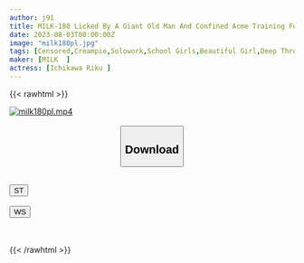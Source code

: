 ```yaml
---
author: j91
title: MILK-180 Licked By A Giant Old Man And Confined Acme Training For 7 Days A Beautiful Girl In Uniform Was Made An Obedient Sex Pet That Accepts Intravaginal Ejaculation At Any Time With A Human Bullet Seeding Press. Riku Ichikawa
date: 2023-08-03T00:00:00Z
image: "milk180pl.jpg"
tags: [Censored,Creampie,Solowork,School Girls,Beautiful Girl,Deep Throating,Evil	 ]
maker: [MILK  ]
actress: [Ichikawa Riku ]
---
```



{{< rawhtml >}}

<div class="video" data-videoid="vPoqVQ2eBvtwpA">
    <a href="javascript:;">
        <img src="https://my.j91.asia/posts/milk180pl/milk180pl.jpg" width="WIDTH" height="HEIGHT" alt="milk180pl.mp4" loading="lazy">
    </a>
</div>

<script type="text/javascript" src="https://j91.asia/asset/on-demand-st.js"></script>

<br>
  <link rel="stylesheet" href="https://j91.asia/asset/bs5.css">
  
  <center>
  <button class="btn btn-primary" type="button" data-bs-toggle="collapse" data-bs-target=".multi-collapse" aria-expanded="false" aria-controls="multiCollapseExample1 multiCollapseExample2"><h2>Download</h2></button></center>
</p>
<div class="row">
  <div class="col">
    <div class="collapse multi-collapse" id="multiCollapseExample1">
      <div class="card card-body">
	      	      <br>
<div class="buttons">  
<a href="https://streamtape.to/v/vPoqVQ2eBvtwpA"><button class="btn-hover color-3"><i class="fa fa-download"></i> ST</button></a></div>
    </div>
  </div>
</div>
  <div class="col">
    <div class="collapse multi-collapse" id="multiCollapseExample2">
      <div class="card card-body">
	      <br>
<div class="buttons">
    <a href="https://wolfstream.tv/rn1dq07rkomd"><button class="btn-hover color-9"><i class="fa fa-download"></i> WS</button></a></div>
<br><br>
      </div>
    </div>
  </div>
</div>

{{< /rawhtml >}}
